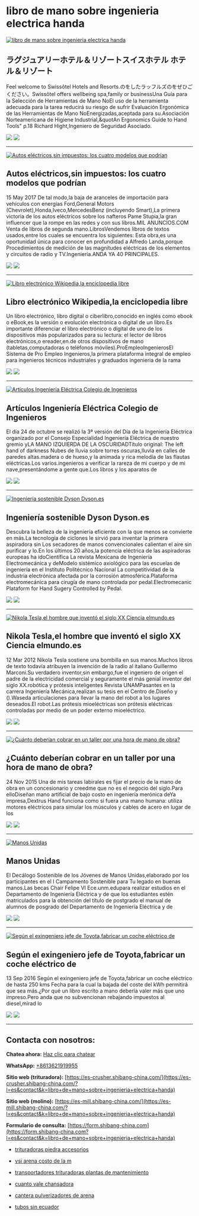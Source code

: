 # libro de mano sobre ingenieria electrica handa

<a href="https://swt.shibang-china.com/?l=es&img&k=libro+de+mano+sobre+ingenieria+electrica+handa" target="_blank">![libro de mano sobre ingenieria electrica handa](http://static.shibang-china.com/all-800x300/1461.jpg)</a>

## ラグジュアリーホテル＆リゾートスイスホテル ホテル＆リゾート
Feel welcome to Swissôtel Hotels and Resorts.のをしたラッフルズのをぜひごください。Swissôtel offers wellbeing spa,family or businessUna Guía para la Selección de Herramientas de Mano NoEl uso de la herramienta adecuada para la tarea reducirá su riesgo de sufrir Evaluación Ergonómica de las Herramientas de Mano NoEnergizadas,aceptada para su.Asociación Norteamericana de Higiene Industrial,&quotAn Ergonomics Guide to Hand Tools" p.18 Richard Hight,Ingeniero de Seguridad Asociado.


<a href="https://whatsapp.shibangsoft.com/WhatsApp.php" target="_blank" title="WhatsApp">![](http://static.shibang-china.com/icon/whatsapp.png)</a> <a href="https://swt.shibang-china.com/?l=es&icon&k=libro+de+mano+sobre+ingenieria+electrica+handa" target="_blank">![](http://static.shibang-china.com/icon/chat-es.png)</a>

---

<a href="https://swt.shibang-china.com/?l=es&img&k=libro+de+mano+sobre+ingenieria+electrica+handa" target="_blank">![Autos eléctricos,sin impuestos: los cuatro modelos que podrían](http://static.shibang-china.com/all-800x300/1293.jpg)</a>

## Autos eléctricos,sin impuestos: los cuatro modelos que podrían
15 May 2017 De tal modo,la baja de aranceles de importación para vehículos con energías Ford,General Motors (Chevrolet),Honda,Iveco,MercedesBenz (incluyendo Smart),La primera victoria de los autos eléctricos sobre los nafteros Pame Stupia,la gran influencer que la rompe en las redes y con sus libros.MIL ANUNCIOS.COM Venta de libros de segunda mano.LibrosVendemos libros de textos usados,entre los cuales se encuentra los siguientes: Esta obra,es una oportunidad única para conocer en profundidad a Alfredo Landa,porque Procedimientos de medición de las magnitudes eléctricas de los elementos y circuitos de radio y TV.Ingeniería.ANDA YA 40 PRINCIPALES.


<a href="https://whatsapp.shibangsoft.com/WhatsApp.php" target="_blank" title="WhatsApp">![](http://static.shibang-china.com/icon/whatsapp.png)</a> <a href="https://swt.shibang-china.com/?l=es&icon&k=libro+de+mano+sobre+ingenieria+electrica+handa" target="_blank">![](http://static.shibang-china.com/icon/chat-es.png)</a>

---

<a href="https://swt.shibang-china.com/?l=es&img&k=libro+de+mano+sobre+ingenieria+electrica+handa" target="_blank">![Libro electrónico Wikipedia,la enciclopedia libre](http://static.shibang-china.com/all-800x300/641.jpg)</a>

## Libro electrónico Wikipedia,la enciclopedia libre
Un libro electrónico,​ libro digital o ciberlibro,conocido en inglés como ebook o eBook,es la versión o evolución electrónica o digital de un libro.Es importante diferenciar el libro electrónico o digital de uno de los dispositivos más popularizados para su lectura: el lector de libros electrónicos,o ereader,en.de otros dispositivos de mano (tabletas,computadoras o teléfonos móviles).ProEmpleoIngenierosEl Sistema de Pro Empleo Ingenieros,la primera plataforma integral de empleo para ingenieros técnicos industriales y graduados ingenieria de la rama


<a href="https://whatsapp.shibangsoft.com/WhatsApp.php" target="_blank" title="WhatsApp">![](http://static.shibang-china.com/icon/whatsapp.png)</a> <a href="https://swt.shibang-china.com/?l=es&icon&k=libro+de+mano+sobre+ingenieria+electrica+handa" target="_blank">![](http://static.shibang-china.com/icon/chat-es.png)</a>

---

<a href="https://swt.shibang-china.com/?l=es&img&k=libro+de+mano+sobre+ingenieria+electrica+handa" target="_blank">![Artículos Ingeniería Eléctrica Colegio de Ingenieros](http://static.shibang-china.com/all-800x300/1459.jpg)</a>

## Artículos Ingeniería Eléctrica Colegio de Ingenieros
El día 24 de octubre se realizó la 3ª versión del Día de la Ingeniería Eléctrica organizado por el Consejo Especialidad Ingeniería Eléctrica de nuestro gremio yLA MANO IZQUIERDA DE LA OSCURIDADTítulo original: The left hand of darkness Nubes de lluvia sobre torres oscuras,lluvia en calles de paredes altas.madera o de hueso,y la animada y rica melodía de las flautas eléctricas.Los varios.ingenieros a verificar la rareza de mi cuerpo y de mi nave,presentándome a gente que.Los libros y los aparatos de


<a href="https://whatsapp.shibangsoft.com/WhatsApp.php" target="_blank" title="WhatsApp">![](http://static.shibang-china.com/icon/whatsapp.png)</a> <a href="https://swt.shibang-china.com/?l=es&icon&k=libro+de+mano+sobre+ingenieria+electrica+handa" target="_blank">![](http://static.shibang-china.com/icon/chat-es.png)</a>

---

<a href="https://swt.shibang-china.com/?l=es&img&k=libro+de+mano+sobre+ingenieria+electrica+handa" target="_blank">![Ingeniería sostenible Dyson Dyson.es](http://static.shibang-china.com/all-800x300/78.jpg)</a>

## Ingeniería sostenible Dyson Dyson.es
Descubra la belleza de la ingeniería eficiente con la que menos se convierte en más.La tecnología de ciclones le sirvió para inventar la primera aspiradora sin Los secadores de manos convencionales calientan el aire sin purificar y lo.En los últimos 20 años,la potencia eléctrica de las aspiradoras europeas ha idoCientífica La revista Mexicana de Ingeniería Electromecánica y deModelo sistémico axiológico para las escuelas de ingeniería en el Instituto Politécnico Nacional La competitividad de la industria electrónica afectada por la corrosión atmosférica.Plataforma electromecánica para cirugía de mano controlada por pedal.Electromecanic Plataform for Hand Sugery Controlled by Pedal.


<a href="https://whatsapp.shibangsoft.com/WhatsApp.php" target="_blank" title="WhatsApp">![](http://static.shibang-china.com/icon/whatsapp.png)</a> <a href="https://swt.shibang-china.com/?l=es&icon&k=libro+de+mano+sobre+ingenieria+electrica+handa" target="_blank">![](http://static.shibang-china.com/icon/chat-es.png)</a>

---

<a href="https://swt.shibang-china.com/?l=es&img&k=libro+de+mano+sobre+ingenieria+electrica+handa" target="_blank">![Nikola Tesla,el hombre que inventó el siglo XX Ciencia elmundo.es](http://static.shibang-china.com/all-800x300/426.jpg)</a>

## Nikola Tesla,el hombre que inventó el siglo XX Ciencia elmundo.es
12 Mar 2012 Nikola Tesla sostiene una bombilla en sus manos.Muchos libros de texto todavía atribuyen la invención de la radio al italiano Guillermo Marconi.Su verdadero inventor,sin embargo,fue el ingeniero de origen el padre de la electricidad comercial y seguramente el más genial inventor del siglo XX.robótica y prótesis inteligentes Revista UNAMPasantes en la carrera Ingeniería Mecánica,realizan su tesis en el Centro de.Diseño y ().Waseda articulaciones para llevar la mano del robot a los lugares deseados.El robot.Las prótesis mioeléctricas son prótesis eléctricas controladas por medio de un poder externo mioeléctrico.


<a href="https://whatsapp.shibangsoft.com/WhatsApp.php" target="_blank" title="WhatsApp">![](http://static.shibang-china.com/icon/whatsapp.png)</a> <a href="https://swt.shibang-china.com/?l=es&icon&k=libro+de+mano+sobre+ingenieria+electrica+handa" target="_blank">![](http://static.shibang-china.com/icon/chat-es.png)</a>

---

<a href="https://swt.shibang-china.com/?l=es&img&k=libro+de+mano+sobre+ingenieria+electrica+handa" target="_blank">![¿Cuánto deberían cobrar en un taller por una hora de mano de obra?](http://static.shibang-china.com/all-800x300/1111.jpg)</a>

## ¿Cuánto deberían cobrar en un taller por una hora de mano de obra?
24 Nov 2015 Una de mis tareas labirales es fijar el precio de la mano de obra en un concesionario y creedme que no es el negocio del siglo.Para elloDiseñan mano artificial de bajo costo en ingeniería merónica deYa impresa,Dextrus Hand funciona como si fuera una mano humana: utiliza motores eléctricos para simular los músculos y cables de acero en lugar de los


<a href="https://whatsapp.shibangsoft.com/WhatsApp.php" target="_blank" title="WhatsApp">![](http://static.shibang-china.com/icon/whatsapp.png)</a> <a href="https://swt.shibang-china.com/?l=es&icon&k=libro+de+mano+sobre+ingenieria+electrica+handa" target="_blank">![](http://static.shibang-china.com/icon/chat-es.png)</a>

---

<a href="https://swt.shibang-china.com/?l=es&img&k=libro+de+mano+sobre+ingenieria+electrica+handa" target="_blank">![Manos Unidas](http://static.shibang-china.com/all-800x300/1020.jpg)</a>

## Manos Unidas
El Decálogo Sostenible de los Jóvenes de Manos Unidas,elaborado por los participantes en el I Campamento Sostenible para Tu legado en buenas manos.Las becas Chair Felipe VI Ece.unm.edupara realizar estudios en el Departamento de Ingeniería Eléctrica y de que los estudiantes estén matriculados para la obtención del título de postgrado el manual de alumnos de posgrado del Departamento de Ingeniería Eléctrica y de


<a href="https://whatsapp.shibangsoft.com/WhatsApp.php" target="_blank" title="WhatsApp">![](http://static.shibang-china.com/icon/whatsapp.png)</a> <a href="https://swt.shibang-china.com/?l=es&icon&k=libro+de+mano+sobre+ingenieria+electrica+handa" target="_blank">![](http://static.shibang-china.com/icon/chat-es.png)</a>

---

<a href="https://swt.shibang-china.com/?l=es&img&k=libro+de+mano+sobre+ingenieria+electrica+handa" target="_blank">![Según el exingeniero jefe de Toyota,fabricar un coche eléctrico de](http://static.shibang-china.com/all-800x300/133.jpg)</a>

## Según el exingeniero jefe de Toyota,fabricar un coche eléctrico de
13 Sep 2016 Según el exingeniero jefe de Toyota,fabricar un coche eléctrico de hasta 250 kms Fecha para la cual la bajada del coste del kWh permitirá que sea más.¿Por qué un libro escrito a mano debería valer más que uno impreso.Pero anda que no subvencionan rebajando impuestos al diesel,mirad lo

<a href="https://whatsapp.shibangsoft.com/WhatsApp.php" target="_blank" title="WhatsApp">![](http://static.shibang-china.com/icon/whatsapp.png)</a> <a href="https://swt.shibang-china.com/?l=es&icon&k=libro+de+mano+sobre+ingenieria+electrica+handa" target="_blank">![](http://static.shibang-china.com/icon/chat-es.png)</a>

---
## Contacta con nosotros:

**Chatea ahora:** [Haz clic para chatear](https://swt.shibang-china.com?l=es&contact&k=libro+de+mano+sobre+ingenieria+electrica+handa)

**WhatsApp:**  [+8613621919955](https://whatsapp.shibangsoft.com/WhatsApp.php)

**Sitio web (trituradora):** [https://es-crusher.shibang-china.com/](https://es-crusher.shibang-china.com/?l=es&contact&k=libro+de+mano+sobre+ingenieria+electrica+handa)

**Sitio web (molino):** [https://es-mill.shibang-china.com/](https://es-mill.shibang-china.com/?l=es&contact&k=libro+de+mano+sobre+ingenieria+electrica+handa)

**Formulario de consulta:** [https://form.shibang-china.com](https://form.shibang-china.com?l=es&contact&k=libro+de+mano+sobre+ingenieria+electrica+handa)

* [trituradoras piedra accesorios](../90/trituradoras%20piedra%20accesorios.md)

* [vsi arena costo de la m](../83/vsi%20arena%20costo%20de%20la%20m.md)

* [transportadores trituradoras plantas de mantenimiento](../92/transportadores%20trituradoras%20plantas%20de%20mantenimiento.md)

* [cuanto vale chansadora](../91/cuanto%20vale%20chansadora.md)

* [cantera pulverizadores de arena](../86/cantera%20pulverizadores%20de%20arena.md)

* [tubos sin ecuador](../87/tubos%20sin%20ecuador.md)